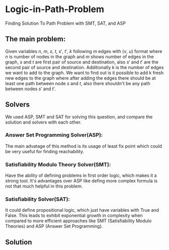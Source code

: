 # Logic-in-Path-Problem

Finding Solution To Path Problem with SMT, SAT, and ASP

## The main problem: 

Given variables $n$, $m$, $s$, $t$, $s'$, $t'$, $k$ following $m$ edges with ($v$, $u$) format where $n$ is number of nodes in the graph and $m$ shows number of edges in the graph, $s$ and $t$ are first pair of source and destination, also $s'$ and $t'$ are the second pair of source and destination. Additionally $k$ is the number of edges we want to add to the graph. We want to find out is it possible to add k fresh new edges to the graph where after adding the edges there should be at least one path between node $s$ and $t$, also there shouldn't be any path between nodes $s'$ and $t'$. 

## Solvers

We used ASP, SMT and SAT for solving this question, and compare the solution and solvers with each other. 

### Answer Set Programming Solver(ASP):

The main advatage of this method is its usage of least fix point which could be very useful for finding reachability.

### Satisfiability Modulo Theory Solver(SMT):

Have the ability of defining problems in first order logic, which makes it a strong tool. It's advantages over ASP like defing more complex formula is not that much helpful in this problem.

### Satisfiability Solver(SAT): 

It could define propositional logic, which just have variables with True and False. This leads to exhibit exponential growth in complexity when compared to more efficient approaches like SMT (Satisfiability Modulo Theories) and ASP (Answer Set Programming).

## Solution
